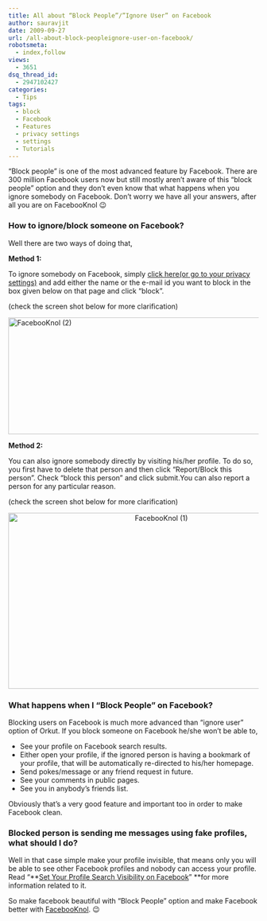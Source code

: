 ```yaml
---
title: All about “Block People”/”Ignore User” on Facebook
author: sauravjit
date: 2009-09-27
url: /all-about-block-peopleignore-user-on-facebook/
robotsmeta:
  - index,follow
views:
  - 3651
dsq_thread_id:
  - 2947102427
categories:
  - Tips
tags:
  - block
  - Facebook
  - Features
  - privacy settings
  - settings
  - Tutorials
---
```

&#8220;Block people&#8221; is one of the most advanced feature by Facebook. There are 300 million Facebook users now but still mostly aren&#8217;t aware of this &#8220;block people&#8221; option and they don&#8217;t even know that what happens when you ignore somebody on Facebook. Don&#8217;t worry we have all your answers, after all you are on FacebooKnol 😉

### How to ignore/block someone on Facebook?

Well there are two ways of doing that,

**Method 1:**

To ignore somebody on Facebook, simply <a href="https://register.facebook.com/privacy/" onclick="_gaq.push(['_trackEvent', 'outbound-article', 'https://register.facebook.com/privacy/', 'click here(or go to your privacy settings)']);" target="_self">click here(or go to your privacy settings)</a> and add either the name or the e-mail id you want to block in the box given below on that page and click &#8220;block&#8221;.

(check the screen shot below for more clarification)

<img class="aligncenter size-full  wp-image-54152" src="http://cdn.devilsworkshop.org/files/FacebooKnol-2.JPG" alt="FacebooKnol (2)" width="574" height="235" />

**Method 2:**

You can also ignore somebody directly by visiting his/her profile. To do so, you first have to delete that person and then click &#8220;Report/Block this person&#8221;. Check &#8220;block this person&#8221; and click submit.You can also report a person for any particular reason.

(check the screen shot below for more clarification)

<p style="text-align: center">
  <img class="aligncenter size-large wp-image-52" src="http://cdn.devilsworkshop.org/files/FacebooKnol-1-600x354.jpg" alt="FacebooKnol (1)" width="600" height="354" />
</p>

### What happens when I &#8220;Block People&#8221; on Facebook?

Blocking users on Facebook is much more advanced than &#8220;ignore user&#8221; option of Orkut. If you block someone on Facebook he/she won&#8217;t be able to,

  * See your profile on Facebook search results.
  * Either open your profile, if the ignored person is having a bookmark of your profile, that will be automatically re-directed to his/her homepage.
  * Send pokes/message or any friend request in future.
  * See your comments in public pages.
  * See you in anybody&#8217;s friends list.

Obviously that&#8217;s a very good feature and important too in order to make Facebook clean.

### Blocked person is sending me messages using fake profiles, what should I do?

Well in that case simple make your profile invisible, that means only you will be able to see other Facebook profiles and nobody can access your profile. Read &#8220;**<a href="http://devilsworkshop.org/set-your-profile-search-visibility-on-facebook/" target="_self">Set Your Profile Search Visibility on Facebook</a>&#8221; **for more information related to it.

So make facebook beautiful with &#8220;Block People&#8221; option and make Facebook better with <a href="http://www.facebooknol.com" onclick="_gaq.push(['_trackEvent', 'outbound-article', 'http://www.facebooknol.com', 'FacebooKnol']);" target="_self">FacebooKnol</a>. 😉
